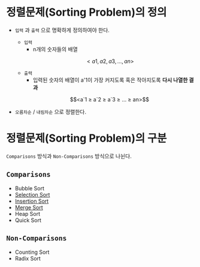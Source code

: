 # 정렬문제(Sorting Problem)의 정의

- `입력` 과 `출력` 으로 명확하게 정의하여야 한다.
    - `입력`
        - n개의 숫자들의 배열
        ```math
        <a1, a2, a3 , ... , an>
        ```
    - `출력`
        - 입력된 숫자의 배열이 a'1이 가장 커지도록 혹은 작아지도록 **다시 나열한 결과**
        ```math
        <a`1 ≥ a`2 ≥ a`3 ≥ ... ≥ an>
        ```

- `오름차순` / `내림차순` 으로 정렬한다.

# 정렬문제(Sorting Problem)의 구분

`Comparisons` 방식과 `Non-Comparisons` 방식으로 나뉜다.

## **`Comparisons`**
- Bubble Sort
- [Selection Sort](https://github.com/matamong/Study/blob/master/TIL/DataStructure%26Algorythm/Algorythm/SortingProblem/Selection-Sort.md)
- [Insertion Sort](https://github.com/matamong/Study/blob/master/TIL/DataStructure%26Algorythm/Algorythm/SortingProblem/Insertion-Sort.md)
- [Merge Sort](https://github.com/matamong/Study/blob/master/TIL/DataStructure%26Algorythm/Algorythm/SortingProblem/Merge-Sort.md)
- Heap Sort
- Quick Sort

## **`Non-Comparisons`**
- Counting Sort
- Radix Sort